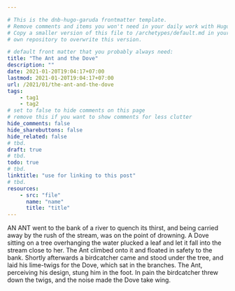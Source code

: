 ```yaml
---

# This is the dnb-hugo-garuda frontmatter template. 
# Remove comments and items you won't need in your daily work with Hugo.
# Copy a smaller version of this file to /archetypes/default.md in your
# own repository to overwrite this version.

# default front matter that you probably always need:
title: "The Ant and the Dove"
description: ""
date: 2021-01-20T19:04:17+07:00
lastmod: 2021-01-20T19:04:17+07:00
url: /2021/01/the-ant-and-the-dove
tags:
    - tag1
    - tag2
# set to false to hide comments on this page
# remove this if you want to show comments for less clutter
hide_comments: false
hide_sharebuttons: false
hide_related: false
# tbd.
draft: true
# tbd.
todo: true
# tbd.
linktitle: "use for linking to this post"
# tbd.
resources:
    - src: "file"
      name: "name"
      title: "title"
---
```

AN ANT went to the bank of a river to quench its thirst, and being carried away by the rush of the stream, was on the point of drowning. A Dove sitting on a tree overhanging the water plucked a leaf and let it fall into the stream close to her. The Ant climbed onto it and floated in safety to the bank. Shortly afterwards a birdcatcher came and stood under the tree, and laid his lime-twigs for the Dove, which sat in the branches. The Ant, perceiving his design, stung him in the foot. In pain the birdcatcher threw down the twigs, and the noise made the Dove take wing.
